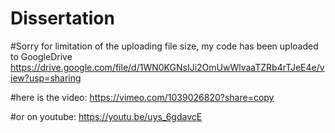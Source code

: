 # Dissertation 
#Sorry for limitation of the uploading file size, my code has been uploaded to GoogleDrive
https://drive.google.com/file/d/1WN0KGNsIJi2OmUwWlvaaTZRb4rTJeE4e/view?usp=sharing

#here is the video:
https://vimeo.com/1039026820?share=copy

#or on youtube:
https://youtu.be/uys_6gdavcE
